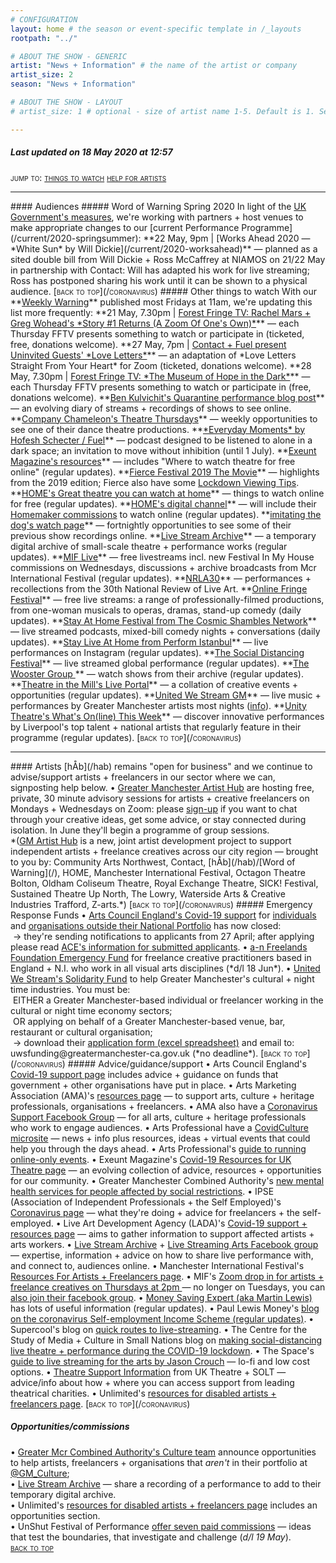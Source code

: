 ```yaml
---
# CONFIGURATION
layout: home # the season or event-specific template in /_layouts
rootpath: "../"

# ABOUT THE SHOW - GENERIC
artist: "News + Information" # the name of the artist or company
artist_size: 2
season: "News + Information"

# ABOUT THE SHOW - LAYOUT
# artist_size: 1 # optional - size of artist name 1-5. Default is 1. Set longer names to lower values

---
```

##### *Last updated on 18 May 2020 at 12:57*        

<span style='font-variant: small-caps'>jump to: [things to watch](/coronavirus/#audiences)  [help for artists](/coronavirus/#artists)</span>       
<hr>          
#### Audiences         
##### Word of Warning Spring 2020
In light of the <a href="http://www.gov.uk/coronavirus" target="_blank">UK Government's measures</a>, we're working with partners + host venues to make appropriate changes to our [current Performance Programme](/current/2020-springsummer):            
**22 May, 9pm | [Works Ahead 2020 — *White Sun* by Will Dickie](/current/2020-worksahead)** — planned as a sited double bill from Will Dickie + Ross McCaffrey at NIAMOS on 21/22 May in partnership with Contact: Will has adapted his work for live streaming; Ross has postponed sharing his work until it can be shown to a physical audience.        
<span style='font-variant: small-caps'>[back to top](/coronavirus)</span>           
##### Other things to watch         
With our **<a href="http://wordofwarning.posthaven.com" target="_blank">Weekly Warning</a>** published most Fridays at 11am, we're updating this list more frequently:        
**21 May, 7.30pm | <a href="http://forestfringe.co.uk/portfolio/forest-fringe-tv" target="_blank">Forest Fringe TV: Rachel Mars + Greg Wohead's *Story #1 Returns (A Zoom Of One's Own)*</a>** — each Thursday FFTV presents something to watch or participate in (ticketed, free, donations welcome).         
**27 May, 7pm | <a href="http://contactmcr.com/news/love-letters-straight-from-your-heart" target="_blank">Contact + Fuel present Uninvited Guests' *Love Letters*</a>** — an adaptation of *Love Letters Straight From Your Heart* for Zoom (ticketed, donations welcome).        
**28 May, 7.30pm | <a href="http://forestfringe.co.uk/portfolio/forest-fringe-tv" target="_blank">Forest Fringe TV: *The Museum of Hope in the Dark*</a>** — each Thursday FFTV presents something to watch or participate in (free, donations welcome).         
**<a href="http://smallertemples.wordpress.com/2020/04/04/quarantine-performance" target="_blank">Ben Kulvichit's Quarantine performance blog post</a>** — an evolving diary of streams + recordings of shows to see online.        
**<a href="http://www.companychameleon.com/whats-on/theatre-thursdays" target="_blank">Company Chameleon's Theatre Thursdays</a>** — weekly opportunities to see one of their dance theatre productions.         
**<a href="http://fueltheatre.com/projects/everyday-moments" target="_blank">*Everyday Moments* by Hofesh Schecter / Fuel</a>** — podcast designed to be listened to alone in a dark space; an invitation to move without inhibition (until 1 July).        
**<a href="http://exeuntmagazine.com/features/covid-19-resources-uk-theatre-freelancers" target="_blank">Exeunt Magazine's resources</a>** — includes "Where to watch theatre for free online" (regular updates).        
**<a href="http://vimeo.com/395350772" target="_blank">Fierce Festival 2019 The Movie</a>** — highlights from the 2019 edition; Fierce also have some <a href="http://wearefierce.org/fierces-lockdown-viewing" target="_blank">Lockdown Viewing Tips</a>.        
**<a href="http://homemcr.org/article/great-theatre-you-can-watch-at-home" target="_blank">HOME's Great theatre you can watch at home</a>** — things to watch online for free (regular updates).         
**<a href="http://homemcr.org/digital-channel" target="_blank">HOME's digital channel</a>** — will include their <a href="http://homemcr.org/event/homemakers/" target="_blank">Homemaker commissions</a> to watch online (regular updates).         
**<a href="http://www.imitatingthedog.co.uk/watch" target="_blank">imitating the dog's watch page</a>** — fortnightly opportunities to see some of their previous show recordings online.         
**<a href="http://livestreamarchive.co.uk/archive" target="_blank">Live Stream Archive</a>** — a temporary digital archive of small-scale theatre + performance works (regular updates).        
**<a href="http://mif.co.uk/mif-launches-mif-live" target="_blank">MIF Live</a>** — free livestreams incl. new Festival In My House commissions on Wednesdays, discussions + archive broadcasts from Mcr International Festival (regular updates).        
**<a href="http://nrla30.com" target="_blank">NRLA30</a>** — performances + recollections from the 30th National Review of Live Art.         
**<a href="http://www.onlinefringefestival.com/watch-our-shows" target="_blank">Online Fringe Festival</a>** — free live streams: a range of professionally-filmed productions, from one-woman musicals to operas, dramas, stand-up comedy (daily updates).        
**<a href="http://cosmicshambles.com/stayathome/upcoming-schedule" target="_blank">Stay At Home Festival from The Cosmic Shambles Network</a>** — live streamed podcasts, mixed-bill comedy nights + conversations (daily updates).         
**<a href="http://www.instagram.com/performistanbul" target="_blank">Stay Live At Home from Perform Istanbul</a>** — live performances on Instagram (regular updates).         
**<a href="http://www.socialdistancingfestival.com" target="_blank">The Social Distancing Festival</a>** — live streamed global performance (regular updates).         
**<a href="http://thewoostergroup.org/blog" target="_blank">The Wooster Group </a>** — watch shows from their archive (regular updates).         
**<a href="http://theatreinthemill.com/live-portal" target="_blank">Theatre in the Mill's Live Portal</a>** — a collation of creative events + opportunities (regular updates).        
**<a href="http://unitedwestream.co.uk" target="_blank">United We Stream GM</a>** — live music + performances by Greater Manchester artists most nights (<a href="http://www.greatermanchester-ca.gov.uk/news/united-we-stream-to-broadcast-greater-manchester-culture-to-homes-around-the-world" target="_blank">info</a>).        
**<a href="http://www.unitytheatreliverpool.co.uk/whats-on-line" target="_blank">Unity Theatre's What's On(line) This Week</a>** — discover innovative performances by Liverpool's top talent + national artists that regularly feature in their programme (regular updates).        
<span style='font-variant: small-caps'>[back to top](/coronavirus)</span>        
<hr>          
#### Artists         
[hÅb](/hab) remains "open for business" and we continue to advise/support artists + freelancers in our sector where we can, signposting help below.         
• <a href="http://www.gm-artisthub.co.uk" target="_blank">Greater Manchester Artist Hub</a> are hosting free, private, 30 minute advisory sessions for artists + creative freelancers on Mondays + Wednesdays on Zoom: please <a href="http://www.gm-artisthub.co.uk/advisory-sessions" target="_blank">sign-up</a> if you want to chat through your creative ideas, get some advice, or stay connected during isolation. In June they'll begin a programme of group sessions.<br>*(<a href="http://www.gm-artisthub.co.uk" target="_blank">GM Artist Hub</a> is a new, joint artist development project to support independent artists + freelance creatives across our city region — brought to you by: Community Arts Northwest, Contact, [hÅb](/hab)/[Word of Warning](/), HOME, Manchester International Festival, Octagon Theatre Bolton, Oldham Coliseum Theatre, Royal Exchange Theatre, SICK! Festival, Sustained Theatre Up North, The Lowry, Waterside Arts & Creative Industries Trafford, Z-arts.*)        
<span style='font-variant: small-caps'>[back to top](/coronavirus)</span>       
##### Emergency Response Funds         
• <a href="http://artscouncil.org.uk/covid-19" target="_blank">Arts Council England's Covid-19 support</a> for <a href="http://www.artscouncil.org.uk/funding/financial-support-artists-creative-practitioners-and-freelancers" target="_blank">individuals</a> and <a href="http://www.artscouncil.org.uk/funding/financial-support-organisations-outside-national-portfolio" target="_blank">organisations outside their National Portfolio</a> has now closed:<br>&nbsp;→ they're sending notifications to applicants from 27 April; after applying please read <a href="http://www.artscouncil.org.uk/covid-19/emergency-response-fund-information-submitted-applicants" target="_blank">ACE's information for submitted applicants</a>.         
• <a href="http://www.a-n.co.uk/about/freelands-foundation-emergency-fund" target="_blank">a-n Freelands Foundation Emergency Fund</a> for freelance creative practitioners based in England + N.I. who work in all visual arts disciplines (*d/l 18 Jun*).        
• <a href="http://www.greatermanchester-ca.gov.uk/what-we-do/culture" target="_blank">United We Stream's Solidarity Fund</a> to help Greater Manchester's cultural + night time industries. You must be:<br>&nbsp;EITHER a Greater Manchester-based individual or freelancer working in the cultural or night time economy sectors;<br>&nbsp;OR applying on behalf of a Greater Manchester-based venue, bar, restaurant or cultural organisation;<br>&nbsp;→ download their <a href="http://greatermanchester-ca.gov.uk/media/2851/uws-funding-application-v2.xlsx" target="_blank">application form (excel spreadsheet)</a> and email to: uwsfunding@greatermanchester-ca.gov.uk (*no deadline*).         
<span style='font-variant: small-caps'>[back to top](/coronavirus)</span>       
##### Advice/guidance/support         
• Arts Council England's <a href="http://artscouncil.org.uk/covid-19" target="_blank">Covid-19 support page</a> includes advice + guidance on funds that government + other organisations have put in place.          
• Arts Marketing Association (AMA)'s <a href="http://www.a-m-a.co.uk/coronavirus-covid-19-resources" target="_blank">resources page</a> — to support arts, culture + heritage professionals, organisations + freelancers.        
• AMA also have a <a href="http://facebook.com/groups/AMACommunitySupport" target="_blank">Coronavirus Support Facebook Group</a> — for all arts, culture + heritage professionals who work to engage audiences.        
• Arts Professional have a <a href="http://www.artsprofessional.co.uk/magazine/covidculture" target="_blank">CovidCulture microsite</a>  — news + info plus resources, ideas + virtual events that could help you through the days ahead.          
• Arts Professional's <a href="http://www.artsprofessional.co.uk/news/covid-19-connecting-online-during-social-distancing" target="_blank">guide to running online-only events</a>.          
• Exeunt Magazine's <a href="http://exeuntmagazine.com/features/covid-19-resources-uk-theatre-freelancers" target="_blank">Covid-19 Resources for UK Theatre page</a> — an evolving collection of advice, resources + opportunities for our community.        
• Greater Manchester Combined Authority's <a href="http://www.greatermanchester-ca.gov.uk/news/new-mental-health-services-for-people-affected-by-social-restrictions" target="_blank">new mental health services for people affected by social restrictions</a>.         
• IPSE (Association of Independent Professionals + the Self Employed)'s <a href="http://www.ipse.co.uk/ipse-news/news-listing/coronavirus-ipse-activity-and-advice-freelancers.html" target="_blank">Coronavirus page</a> — what they're doing + advice for freelancers + the self-employed.        
• Live Art Development Agency (LADA)'s <a href="http://www.thisisliveart.co.uk/resources/covid-19-support-resources" target="_blank">Covid-19 support + resources page</a> — aims to gather information to support affected artists + arts workers.         
• <a href="http://livestreamarchive.co.uk/resources" target="_blank">Live Stream Archive</a> + <a href="http://www.facebook.com/groups/livestreamingarts" target="_blank">Live Streaming Arts Facebook group</a> — expertise, information + advice on how to share live performance with, and connect to, audiences online.         
• Manchester International Festival's <a href="http://mif.co.uk/resources-for-freelance-creatives/" target="_blank">Resources For Artists + Freelancers page</a>.        
• MIF's <a href="http://mif.co.uk/mif-drop-in-artists-freelance-creatives" target="_blank">Zoom drop in for artists + freelance creatives on Thursdays at 2pm </a> — no longer on Tuesdays, you can <a href="http://www.facebook.com/groups/mifartistfreelancedropin" target="_blank">also join their facebook group</a>.        
• <a href="http://www.moneysavingexpert.com/news" target="_blank">Money Saving Expert (aka Martin Lewis)</a> has lots of useful information (regular updates).           
• Paul Lewis Money's <a href="http://paullewismoney.blogspot.com/2020/03/self-employed-coronavirus-scheme.html" target="_blank">blog on the coronavirus Self-employment Income Scheme (regular updates)</a>.        
• Supercool's blog on <a href="http://supercooldesign.co.uk/blog/keeping-it-live" target="_blank">quick routes to live-streaming</a>.        
• The Centre for the Study of Media + Culture in Small Nations blog on <a href="http://culture.research.southwales.ac.uk/news-and-events/news/online-theatre-covid-19" target="_blank">making social-distancing live theatre + performance during the COVID-19 lockdown</a>.         
• The Space's <a href="http://www.thespace.org/resource/live-streaming-arts-lo-fi-and-low-cost-options" target="_blank">guide to live streaming for the arts by Jason Crouch</a> — lo-fi and low cost options.        
• <a href="http://theatresupport.info" target="_blank">Theatre Support Information</a> from UK Theatre + SOLT — advice/info about how + where you can access support from leading theatrical charities.        
• Unlimited's <a href="http://weareunlimited.org.uk/links-and-resources-for-disabled-artists-and-freelancers-in-response-to-covid-19-includes-medical-guidance" target="_blank">resources for disabled artists + freelancers page</a>.        
<span style='font-variant: small-caps'>[back to top](/coronavirus)</span>       

##### Opportunities/commissions         
• <a href="http://greatermanchester-ca.gov.uk/what-we-do/culture" target="_blank">Greater Mcr Combined Authority's Culture team</a> announce opportunities to help artists, freelancers + organisations that *aren't* in their portfolio at <a href="http://twitter.com/GM_Culture" target="_blank">@GM_Culture</a>;        
• <a href="http://livestreamarchive.co.uk/contact" target="_blank">Live Stream Archive</a> — share a recording of a performance to add to their temporary digital archive.        
• Unlimited's <a href="http://weareunlimited.org.uk/links-and-resources-for-disabled-artists-and-freelancers-in-response-to-covid-19-includes-medical-guidance" target="_blank">resources for disabled artists + freelancers page</a> includes an opportunities section.        
• UnShut Festival of Performance <a href="http://unshutfestival.wordpress.com" target="_blank">offer seven paid commissions</a> — ideas that test the boundaries, that investigate and challenge (*d/l 19 May*).           
<span style='font-variant: small-caps'>[back to top](/coronavirus)</span>
